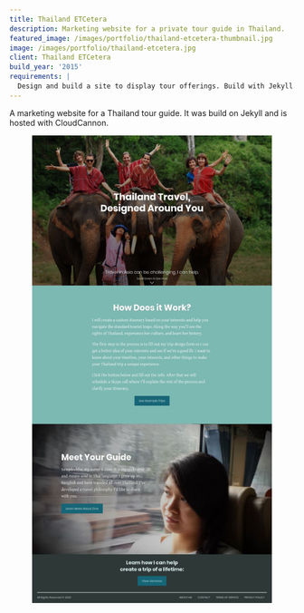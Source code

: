 ```yaml
---
title: Thailand ETCetera
description: Marketing website for a private tour guide in Thailand.
featured_image: /images/portfolio/thailand-etcetera-thumbnail.jpg
image: /images/portfolio/thailand-etcetera.jpg
client: Thailand ETCetera
build_year: '2015'
requirements: |
  Design and build a site to display tour offerings. Build with Jekyll. Host at CloudCannon.
---
```


A marketing website for a Thailand tour guide. It was build on Jekyll and is hosted with CloudCannon.

<figure>
  <a href="/images/portfolio/thailand-etcetera.jpg"><img src="/images/portfolio/thailand-etcetera.jpg" alt="Homepage design for thailandetcetera.com"></a>
</figure>
